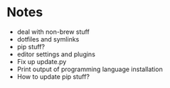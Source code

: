 # Notes

- deal with non-brew stuff
- dotfiles and symlinks
- pip stuff?
- editor settings and plugins
- Fix up update.py
- Print output of programming language installation
- How to update pip stuff?
